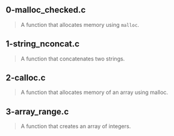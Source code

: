 ## 0-malloc_checked.c
> A function that allocates memory using ``` malloc ```.
## 1-string_nconcat.c
> A function that concatenates two strings.
## 2-calloc.c
> A function that allocates memory of an array using malloc.
## 3-array_range.c
> A function that creates an array of integers.



